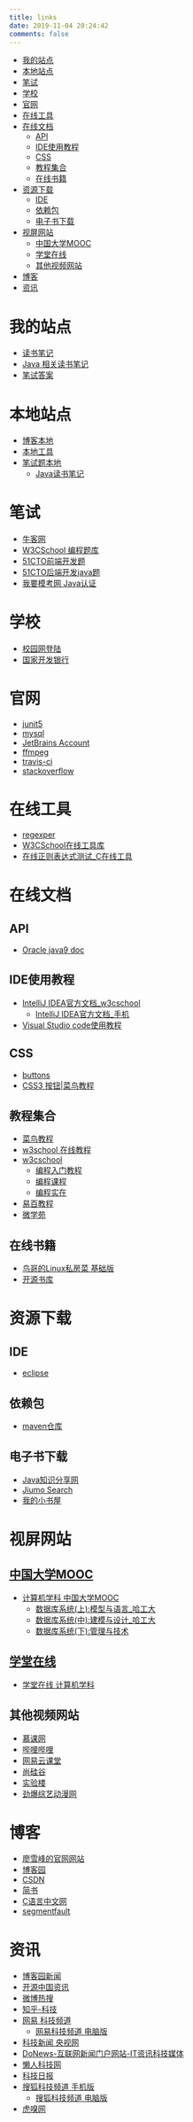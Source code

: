 ```yaml
---
title: links
date: 2019-11-04 20:24:42
comments: false
---
```

<p id='my_show'></p>
<div id='my_toc'>

- [我的站点](/blog/links/#我的站点)
- [本地站点](/blog/links/#本地站点)
- [笔试](/blog/links/#笔试)
- [学校](/blog/links/#学校)
- [官网](/blog/links/#官网)
- [在线工具](/blog/links/#在线工具)
- [在线文档](/blog/links/#在线文档)
    - [API](/blog/links/#API)
    - [IDE使用教程](/blog/links/#IDE使用教程)
    - [CSS](/blog/links/#CSS)
    - [教程集合](/blog/links/#教程集合)
    - [在线书籍](/blog/links/#在线书籍)
- [资源下载](/blog/links/#资源下载)
    - [IDE](/blog/links/#IDE)
    - [依赖包](/blog/links/#依赖包)
    - [电子书下载](/blog/links/#电子书下载)
- [视屏网站](/blog/links/#视屏网站)
    - [中国大学MOOC](/blog/links/#中国大学MOOC)
    - [学堂在线](/blog/links/#学堂在线)
    - [其他视频网站](/blog/links/#其他视频网站)
- [博客](/blog/links/#博客)
- [资讯](/blog/links/#资讯)

</div>
<script>
if (!navigator.platform.search('arm')!=-1){document.getElementById('my_toc').style.display = 'none';}
document.getElementById('my_show').innerText="navigator.platform:"+navigator.platform+";"+"is arm: "+navigator.platform.search('arm');
</script>

# 我的站点 #
- [读书笔记](https://lanlan2017.github.io/ReadingNotes/)
- [Java 相关读书笔记](https://lanlan2017.github.io/JavaReadingNotes/)
- [笔试答案](https://lanlan2017.github.io/exam/)

<div id="localhost">

# 本地站点 #
- [博客本地](http://127.0.0.1:4007/)
- [本地工具](http://127.0.0.1:4007/blog/tools/)
- [笔试题本地](http://localhost:4008/exam/)
    - [Java读书笔记](http://localhost:4010/JavaReadingNotes/)

</div>
<script>if (navigator.platform.toLowerCase() == 'android'){document.getElementById('localhost').style.display = 'none';}</script>

# 笔试
- [牛客网](http://m.nowcoder.com/)
- [W3CSchool 编程题库](https://www.w3cschool.cn/exam)
- [51CTO前端开发题](https://edu.51cto.com/t/exam/list/id-103.html)
- [51CTO后端开发java题](https://edu.51cto.com/t/exam/list/id-14.html)
- [我要模考网 Java认证](http://www.51mokao.com/testlist2.html?id=7386&tc=507386&keyid=&q=&listtype=&testdate=&testtype=&area=)

# 学校
- [校园网登陆](http://p.njupt.edu.cn/)
- [国家开发银行](http://www.csls.cdb.com.cn/)

# 官网 #
- [junit5](https://junit.org/junit5/)
- [mysql](https://www.mysql.com/cn/)
- [JetBrains Account](https://account.jetbrains.com/login)
- [ffmpeg](https://ffmpeg.org)
- [travis-ci](https://www.travis-ci.org)
- [stackoverflow](https://stackoverflow.com/)

# 在线工具
- [regexper](https://regexper.com/)
- [W3CSchool在线工具库](https://123.w3cschool.cn/webtools)
- [在线正则表达式测试_C在线工具](https://tool.oschina.net/regex/)

# 在线文档 #
## API
- [Oracle java9 doc](https://docs.oracle.com/javase/9/docs/api/java/lang/System.html)
## IDE使用教程 ##
- [IntelliJ IDEA官方文档_w3cschool](https://www.w3cschool.cn/intellij_idea_doc/)
    - [IntelliJ IDEA官方文档_手机](https://m.w3cschool.cn/intellij_idea_doc/)
- [Visual Studio code使用教程](https://www.w3cschool.cn/visualstudiocode/)

## CSS
- [buttons](https://www.bootcss.com/p/buttons/)
- [CSS3 按钮|菜鸟教程](https://www.runoob.com/css3/css3-buttons.html)

## 教程集合
- [菜鸟教程](https://www.runoob.com/)
- [w3school 在线教程](https://www.w3school.com.cn/)
- [w3cschool](https://www.w3cschool.cn/)
    - [编程入门教程](https://www.w3cschool.cn/tutorial)
    - [编程课程](https://www.w3cschool.cn/courses/)
    - [编程实在](https://www.w3cschool.cn/codecamp/list)
- [易百教程](https://www.yiibai.com/index.html)
- [微学苑](http://www.weixueyuan.net/)

## 在线书籍 ##
- [鸟哥的Linux私房菜 基础版](http://linux.vbird.org/linux_basic/)
- [开源书库](https://openingsource.org/1137/)

# 资源下载 #
## IDE ##
- [eclipse](https://www.eclipse.org/downloads/packages/)

## 依赖包 ##
- [maven仓库](https://mvnrepository.com/)

## 电子书下载 ##
- [Java知识分享网](http://www.java1234.com/)
- [Jiumo Search](https://www.jiumodiary.com/)
- [我的小书屋](mebook.cc)

# 视屏网站 #
## [中国大学MOOC](https://www.icourse163.org) ##
- [计算机学科 中国大学MOOC](https://www.icourse163.org/channel/3002.htm)
    - [数据库系统(上):模型与语言_哈工大](https://www.icourse163.org/course/HIT-1001516002)
    - [数据库系统(中):建模与设计_哈工大](https://www.icourse163.org/learn/HIT-1001554030)
    - [数据库系统(下):管理与技术](https://www.icourse163.org/course/HIT-1001578001)

## [学堂在线](https://next.xuetangx.com/) ##
- [学堂在线 计算机学科](https://next.xuetangx.com/search?query=&org=&classify=1&type=&status=&page=1)

## 其他视频网站 ##
- [慕课网](https://www.imooc.com/)
- [哔哩哔哩](https://www.bilibili.com/)
- [网易云课堂](https://study.163.com/)
- [尚硅谷](http://www.atguigu.com/download.shtml)
- [实验楼](https://www.shiyanlou.com)
- [劲爆综艺动漫网](https://kan.jinbaozy.com/)

# 博客 #
- [廖雪峰的官网网站](https://www.liaoxuefeng.com/)
- [博客园](https://www.cnblogs.com/)
- [CSDN](https://www.csdn.net/)
- [简书](https://www.jianshu.com/)
- [C语言中文网](http://c.biancheng.net/)
- [segmentfault](https://segmentfault.com/)

# 资讯 #
- [博客园新闻](https://www.cnblogs.com/news/)
- [开源中国资讯](https://www.oschina.net/news/industry)
- [微博热搜](https://s.weibo.com/top/summary)
- [知乎-科技](https://www.zhihu.com/mweb-keji)
- [网易 科技频道](https://3g.163.com/touch/tech/)
    - [网易科技频道 电脑版](https://tech.163.com/)
- [科技新闻 央视网](http://news.cctv.com/tech/mobile/)
- [DoNews-互联网新闻门户网站-IT资讯科技媒体](http://3g.donews.com/)
- [懒人科技网](http://www.lazykeji.com/m/list.php?tid=76)
- [科技日报](http://digitalpaper.stdaily.com/)
- [搜狐科技频道 手机版](https://m.sohu.com/ch/30/)
    - [搜狐科技频道 电脑版](http://it.sohu.com/)
- [虎嗅网](https://m.huxiu.com/)